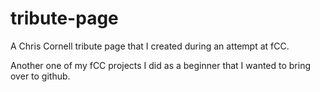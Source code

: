 # tribute-page
A Chris Cornell tribute page that I created during an attempt at fCC. 

Another one of my fCC projects I did as a beginner that I wanted to bring over to github.